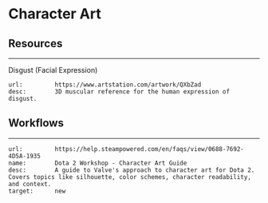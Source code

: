 # Character Art

## Resources
___

Disgust (Facial Expression)

```embed
url:         https://www.artstation.com/artwork/QXbZad
desc:        3D muscular reference for the human expression of disgust.
```

## Workflows
___

```embed
url:         https://help.steampowered.com/en/faqs/view/0688-7692-4D5A-1935
name:        Dota 2 Workshop - Character Art Guide
desc:        A guide to Valve's approach to character art for Dota 2. Covers topics like silhouette, color schemes, character readability, and context.
target:      new
```
